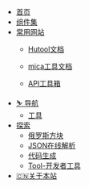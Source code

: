* [<span class="iconfont icon-book3"></span>首页](/)
* [<span class="iconfont icon-icon_fabu"></span>组件集](list/) 
* [<span class="iconfont icon-lianjie"></span>常用网站]()
  * [Hutool文档](https://hutool.cn/docs/#/)
  
  * [mica工具文档](https://www.dreamlu.net/mica2x/index.html)
  
  * [API工具箱](https://test.api.yishengzhan.cn/tools/home/)
* [⛷ 导航](README.md)    
  - [工具](README?id=工具)
* [<span class="iconfont icon-xiangkan"></span> 探索]()
  * [俄罗斯方块](https://binaryify.github.io/vue-tetris/?lan=zh)
  * [JSON在线解析](https://www.bejson.com/)
  * [代码生成](https://test.api.yishengzhan.cn/tools/codegen/)
  * [Tool-开发者工具](https://test.api.yishengzhan.cn/tools/home/)
* [:cn:](/zh-cn/)[关于本站](/)

